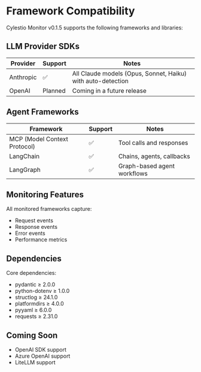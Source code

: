 # Framework Compatibility

Cylestio Monitor v0.1.5 supports the following frameworks and libraries:

## LLM Provider SDKs

| Provider | Support | Notes |
|----------|---------|-------|
| Anthropic | ✅ | All Claude models (Opus, Sonnet, Haiku) with auto-detection |
| OpenAI | Planned | Coming in a future release |

## Agent Frameworks

| Framework | Support | Notes |
|-----------|---------|-------|
| MCP (Model Context Protocol) | ✅ | Tool calls and responses |
| LangChain | ✅ | Chains, agents, callbacks |
| LangGraph | ✅ | Graph-based agent workflows |

## Monitoring Features

All monitored frameworks capture:
- Request events
- Response events
- Error events
- Performance metrics

## Dependencies

Core dependencies:
- pydantic ≥ 2.0.0
- python-dotenv ≥ 1.0.0
- structlog ≥ 24.1.0
- platformdirs ≥ 4.0.0
- pyyaml ≥ 6.0.0
- requests ≥ 2.31.0

## Coming Soon

- OpenAI SDK support
- Azure OpenAI support
- LiteLLM support
